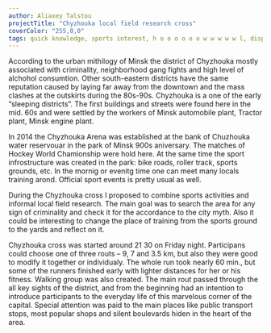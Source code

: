 ```yaml
---
author: Aliaxey Talstou
projectTitle: "Chyzhouka local field research cross"
coverColor: "255,0,0"
tags: quick knowledge, sports interest, h o o o o o o w w w w w l, dispersed collectivity, practices of ourselves
---
```

According to the urban mithilogy of Minsk the district of Chyzhouka mostly associated with criminality, neighborhood gang fights and high level of alchohol consumtion. Other south-eastern districts have the same reputation caused by laying far away from the downtown and the mass clashes at the outskirts during the 80s-90s. Chyzhouka is a one of the early “sleeping districts”. The first buildings and streets were found here in the mid. 60s and were settled by the workers of Minsk automobile plant, Tractor plant, Minsk engine plant.

In 2014 the Chyzhouka Arena was established at the bank of Chuzhouka water reservouar in the park of Minsk 900s aniversary. The matches of Hockey World Chamionship were hold here. At the same time the sport infrostructure was created in the park: bike roads, roller track, sports grounds, etc. In the mornig or evenitg time one can meet many locals training arond. Official sport events is pretty usual as well.

During the Chyzhouka cross I proposed to combine sports activities and informal local field research. The main goal was to search the area for any sign of criminality and check it for the accordance to the city myth. Also it could be interesting to change the place of training from the sports ground to the yards and reflect on it.

Chyzhouka cross was started around 21 30 on Friday night. Participans could choose one of three routs – 9, 7 and 3.5 km, but also they were good to modify it together or individualy. The whole run took nearly 60 min., but some of the runners finished early with lighter distances for her or his fitness. Walking group was also created. The main rout passed through the all key sights of the district, and from the beginning had an intention to introduce participants to the everyday life of this marvelous corner of the capital. Special attention was paid to the main places like public transport stops, most popular shops and silent boulevards hiden in the heart of the area.